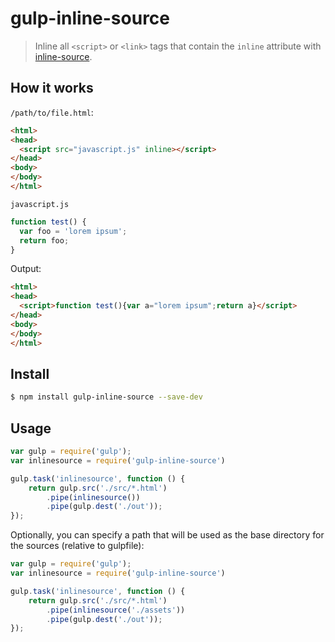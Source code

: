 # gulp-inline-source

> Inline all `<script>` or `<link>` tags that contain the `inline` attribute with [inline-source](https://github.com/popeindustries/inline-source).

## How it works

`/path/to/file.html`:
```html
<html>
<head>
  <script src="javascript.js" inline></script>
</head>
<body>
</body>
</html>
```

`javascript.js`
```js
function test() {
  var foo = 'lorem ipsum';
  return foo;
}
```

Output:
```html
<html>
<head>
  <script>function test(){var a="lorem ipsum";return a}</script>
</head>
<body>
</body>
</html>
```

## Install

```bash
$ npm install gulp-inline-source --save-dev
```

## Usage

```javascript
var gulp = require('gulp');
var inlinesource = require('gulp-inline-source')

gulp.task('inlinesource', function () {
    return gulp.src('./src/*.html')
        .pipe(inlinesource())
        .pipe(gulp.dest('./out'));
});
```

Optionally, you can specify a path that will be used as the base directory for the sources (relative to gulpfile):

```javascript
var gulp = require('gulp');
var inlinesource = require('gulp-inline-source')

gulp.task('inlinesource', function () {
    return gulp.src('./src/*.html')
        .pipe(inlinesource('./assets'))
        .pipe(gulp.dest('./out'));
});
```
